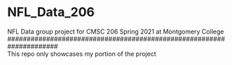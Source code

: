 # NFL_Data_206
NFL Data group project for CMSC 206 Spring 2021 at Montgomery College 
#####################################################################<br />
This repo only showcases my portion of the project 
